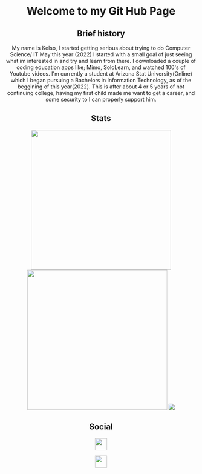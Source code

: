 <h1 align="center">Welcome to my Git Hub Page</h1>

<h2 align="center">Brief history</h2>

<div align="center">My name is Kelso, I started getting serious about trying to do Computer Science/ IT May this year (2022)
I started with a small goal of just seeing what im interested in and try and learn from there. I downloaded a couple
of coding education apps like; Mimo, SoloLearn, and watched 100's of Youtube videos. I'm currently a student at Arizona Stat University(Online) which I began pursuing a Bachelors in Information Technology, as of the beggining of this year(2022). This is after about 4 or 5 years of not continuing college, having my first child made me want to get a career,
and some security to I can properly support him.</div>

## <div align="center">Stats</div> 
<div align="center">
  <img width="370px" src="https://github-readme-stats.vercel.app/api?username=Slok-e&show_icons=true&theme=tokyonight&count_private=true&bg_color=00000000&hide_border=true" />
  <img width="370px" src="https://github-readme-streak-stats.herokuapp.com/?user=Slok-e&theme=tokyonight&background=00000000&hide_border=true" />
  <img src="https://github-readme-stats.vercel.app/api/top-langs/?username=Slok-e&exclude_repo=etrader&exclude+repo=doodlejump&theme=tokyonight&bg_color=00000000&hide_border=true" />
</div>
<p align="center">

<h2 align="center">Social</h2>
<p align="center"> <a href="http://www.instagram.com/kelso.io/" target="_blank" rel="noreferrer"><img 
src="https://raw.githubusercontent.com/danielcranney/readme-generator/main/public/icons/socials/instagram.svg" width="32" height="32" /></a></p>
<p align="center"> <a href="https://twitter.com/kan_Sloke" target="_blank" rel="noreferrer"><img 
src="https://raw.githubusercontent.com/danielcranney/readme-generator/main/public/icons/socials/twitter.svg" width="32" height="32" /></a></p>
<!--
Here are some ideas to get you started:

- 🔭 I’m currently working on ...
- 🌱 I’m currently learning ...
- 👯 I’m looking to collaborate on ...
- 🤔 I’m looking for help with ...
- 💬 Ask me about ...
- 📫 How to reach me: ...
- 😄 Pronouns: ...
- ⚡ Fun fact: ...
-->
